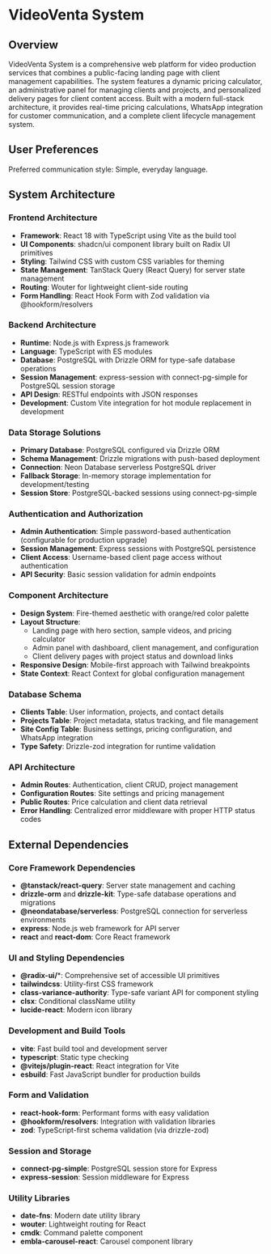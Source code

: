 # VideoVenta System

## Overview

VideoVenta System is a comprehensive web platform for video production services that combines a public-facing landing page with client management capabilities. The system features a dynamic pricing calculator, an administrative panel for managing clients and projects, and personalized delivery pages for client content access. Built with a modern full-stack architecture, it provides real-time pricing calculations, WhatsApp integration for customer communication, and a complete client lifecycle management system.

## User Preferences

Preferred communication style: Simple, everyday language.

## System Architecture

### Frontend Architecture
- **Framework**: React 18 with TypeScript using Vite as the build tool
- **UI Components**: shadcn/ui component library built on Radix UI primitives
- **Styling**: Tailwind CSS with custom CSS variables for theming
- **State Management**: TanStack Query (React Query) for server state management
- **Routing**: Wouter for lightweight client-side routing
- **Form Handling**: React Hook Form with Zod validation via @hookform/resolvers

### Backend Architecture
- **Runtime**: Node.js with Express.js framework
- **Language**: TypeScript with ES modules
- **Database**: PostgreSQL with Drizzle ORM for type-safe database operations
- **Session Management**: express-session with connect-pg-simple for PostgreSQL session storage
- **API Design**: RESTful endpoints with JSON responses
- **Development**: Custom Vite integration for hot module replacement in development

### Data Storage Solutions
- **Primary Database**: PostgreSQL configured via Drizzle ORM
- **Schema Management**: Drizzle migrations with push-based deployment
- **Connection**: Neon Database serverless PostgreSQL driver
- **Fallback Storage**: In-memory storage implementation for development/testing
- **Session Store**: PostgreSQL-backed sessions using connect-pg-simple

### Authentication and Authorization
- **Admin Authentication**: Simple password-based authentication (configurable for production upgrade)
- **Session Management**: Express sessions with PostgreSQL persistence
- **Client Access**: Username-based client page access without authentication
- **API Security**: Basic session validation for admin endpoints

### Component Architecture
- **Design System**: Fire-themed aesthetic with orange/red color palette
- **Layout Structure**: 
  - Landing page with hero section, sample videos, and pricing calculator
  - Admin panel with dashboard, client management, and configuration
  - Client delivery pages with project status and download links
- **Responsive Design**: Mobile-first approach with Tailwind breakpoints
- **State Context**: React Context for global configuration management

### Database Schema
- **Clients Table**: User information, projects, and contact details
- **Projects Table**: Project metadata, status tracking, and file management
- **Site Config Table**: Business settings, pricing configuration, and WhatsApp integration
- **Type Safety**: Drizzle-zod integration for runtime validation

### API Architecture
- **Admin Routes**: Authentication, client CRUD, project management
- **Configuration Routes**: Site settings and pricing management
- **Public Routes**: Price calculation and client data retrieval
- **Error Handling**: Centralized error middleware with proper HTTP status codes

## External Dependencies

### Core Framework Dependencies
- **@tanstack/react-query**: Server state management and caching
- **drizzle-orm** and **drizzle-kit**: Type-safe database operations and migrations
- **@neondatabase/serverless**: PostgreSQL connection for serverless environments
- **express**: Node.js web framework for API server
- **react** and **react-dom**: Core React framework

### UI and Styling Dependencies
- **@radix-ui/***: Comprehensive set of accessible UI primitives
- **tailwindcss**: Utility-first CSS framework
- **class-variance-authority**: Type-safe variant API for component styling
- **clsx**: Conditional className utility
- **lucide-react**: Modern icon library

### Development and Build Tools
- **vite**: Fast build tool and development server
- **typescript**: Static type checking
- **@vitejs/plugin-react**: React integration for Vite
- **esbuild**: Fast JavaScript bundler for production builds

### Form and Validation
- **react-hook-form**: Performant forms with easy validation
- **@hookform/resolvers**: Integration with validation libraries
- **zod**: TypeScript-first schema validation (via drizzle-zod)

### Session and Storage
- **connect-pg-simple**: PostgreSQL session store for Express
- **express-session**: Session middleware for Express

### Utility Libraries
- **date-fns**: Modern date utility library
- **wouter**: Lightweight routing for React
- **cmdk**: Command palette component
- **embla-carousel-react**: Carousel component library